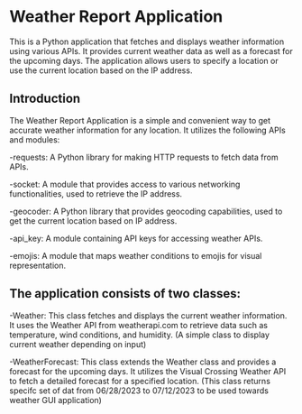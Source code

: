# Weather Report Application
This is a Python application that fetches and displays weather information using various APIs. It provides current weather data as well as a forecast for the upcoming days. The application allows users to specify a location or use the current location based on the IP address.

## Introduction
The Weather Report Application is a simple and convenient way to get accurate weather information for any location. It utilizes the following APIs and modules:

-requests: A Python library for making HTTP requests to fetch data from APIs.

-socket: A module that provides access to various networking functionalities, used to retrieve the IP address.

-geocoder: A Python library that provides geocoding capabilities, used to get the current location based on IP address.

-api_key: A module containing API keys for accessing weather APIs.

-emojis: A module that maps weather conditions to emojis for visual representation.


## The application consists of two classes:

-Weather: This class fetches and displays the current weather information. It uses the Weather API from weatherapi.com to retrieve data such as temperature, wind conditions, and humidity. (A simple class to display current weather depending on input)

-WeatherForecast: This class extends the Weather class and provides a forecast for the upcoming days. It utilizes the Visual Crossing Weather API to fetch a detailed forecast for a specified location. (This class returns specifc set of dat from 06/28/2023 to 07/12/2023 to be used towards weather GUI application)
